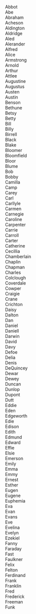 <div>Abbot</div>
<div>Abe</div>
<div>Abraham</div>
<div>Acheson</div>
<div>Aldington</div>
<div>Aldridge</div>
<div>Aled</div>
<div>Alerander</div>
<div>Alfred</div>
<div>Alice</div>
<div>Armstrong</div>
<div>Arnold</div>
<div>Arthur</div>
<div>Attlee</div>
<div>Augustine</div>
<div>Augustus</div>
<div>Austen</div>
<div>Austin</div>

<div>Benson</div>
<div>Bethune</div>
<div>Betsy</div>
<div>Betty</div>
<div>Bill</div>
<div>Billy</div>
<div>Birrell</div>
<div>Black</div>
<div>Blake</div>
<div>Bloomer</div>
<div>Bloomfield</div>
<div>Bloor</div>
<div>Blume</div>
<div>Bob</div>
<div>Bobby</div>

<div>Camilla</div>
<div>Camp</div>
<div>Carey</div>
<div>Carl</div>
<div>Carllyle</div>
<div>Carmen</div>
<div>Carnegie</div>
<div>Caroline</div>
<div>Carpenter</div>
<div>Carrie</div>
<div>Carroll</div>
<div>Carter</div>
<div>Catherine</div>
<div>Cecillia</div>
<div>Chamberlain</div>
<div>Chaplin</div>
<div>Chapman</div>
<div>Charles</div>
<div>Colclough</div>
<div>Coverdale</div>
<div>Cowper</div>
<div>Craigie</div>
<div>Crane</div>
<div>Crichton</div>

<div>Daisy</div>
<div>Dalton</div>
<div>Dan</div>
<div>Daniel</div>
<div>Daniell</div>
<div>Darwin</div>
<div>David</div>
<div>Davy</div>
<div>Defoe</div>
<div>Delia</div>
<div>Denis</div>
<div>DeQuincey</div>
<div>Dewar</div>
<div>Dewey</div>
<div>Duncan</div>
<div>Dunlop</div>
<div>Dupont</div>
<div>Dutt</div>

<div>Eddie</div>
<div>Eden</div>
<div>Edgeworth</div>
<div>Edie</div>
<div>Edison</div>
<div>Edith</div>
<div>Edmund</div>
<div>Edward</div>
<div>Effie</div>
<div>Elsie</div>
<div>Emerson</div>
<div>Emily</div>
<div>Emma</div>
<div>Emmy</div>
<div>Ernest</div>
<div>Esther</div>
<div>Eugen</div>
<div>Eugene</div>
<div>Euphemia</div>
<div>Eva</div>
<div>Evan</div>
<div>Evans</div>
<div>Eve</div>
<div>Evelina</div>
<div>Evelyn</div>
<div>Ezekiel</div>

<div>Fanny</div>
<div>Faraday</div>
<div>Fast</div>
<div>Faulkner</div>
<div>Felix</div>
<div>Felton</div>
<div>Ferdinand</div>
<div>Frank</div>
<div>Franklin</div>
<div>Fred</div>
<div>Frederick</div>
<div>Freeman</div>
<div>Funk</div>
